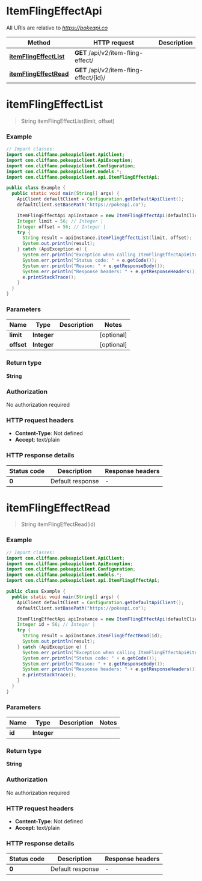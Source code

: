 # ItemFlingEffectApi

All URIs are relative to *https://pokeapi.co*

| Method | HTTP request | Description |
|------------- | ------------- | -------------|
| [**itemFlingEffectList**](ItemFlingEffectApi.md#itemFlingEffectList) | **GET** /api/v2/item-fling-effect/ |  |
| [**itemFlingEffectRead**](ItemFlingEffectApi.md#itemFlingEffectRead) | **GET** /api/v2/item-fling-effect/{id}/ |  |


<a name="itemFlingEffectList"></a>
# **itemFlingEffectList**
> String itemFlingEffectList(limit, offset)



### Example
```java
// Import classes:
import com.cliffano.pokeapiclient.ApiClient;
import com.cliffano.pokeapiclient.ApiException;
import com.cliffano.pokeapiclient.Configuration;
import com.cliffano.pokeapiclient.models.*;
import com.cliffano.pokeapiclient.api.ItemFlingEffectApi;

public class Example {
  public static void main(String[] args) {
    ApiClient defaultClient = Configuration.getDefaultApiClient();
    defaultClient.setBasePath("https://pokeapi.co");

    ItemFlingEffectApi apiInstance = new ItemFlingEffectApi(defaultClient);
    Integer limit = 56; // Integer | 
    Integer offset = 56; // Integer | 
    try {
      String result = apiInstance.itemFlingEffectList(limit, offset);
      System.out.println(result);
    } catch (ApiException e) {
      System.err.println("Exception when calling ItemFlingEffectApi#itemFlingEffectList");
      System.err.println("Status code: " + e.getCode());
      System.err.println("Reason: " + e.getResponseBody());
      System.err.println("Response headers: " + e.getResponseHeaders());
      e.printStackTrace();
    }
  }
}
```

### Parameters

| Name | Type | Description  | Notes |
|------------- | ------------- | ------------- | -------------|
| **limit** | **Integer**|  | [optional] |
| **offset** | **Integer**|  | [optional] |

### Return type

**String**

### Authorization

No authorization required

### HTTP request headers

 - **Content-Type**: Not defined
 - **Accept**: text/plain

### HTTP response details
| Status code | Description | Response headers |
|-------------|-------------|------------------|
| **0** | Default response |  -  |

<a name="itemFlingEffectRead"></a>
# **itemFlingEffectRead**
> String itemFlingEffectRead(id)



### Example
```java
// Import classes:
import com.cliffano.pokeapiclient.ApiClient;
import com.cliffano.pokeapiclient.ApiException;
import com.cliffano.pokeapiclient.Configuration;
import com.cliffano.pokeapiclient.models.*;
import com.cliffano.pokeapiclient.api.ItemFlingEffectApi;

public class Example {
  public static void main(String[] args) {
    ApiClient defaultClient = Configuration.getDefaultApiClient();
    defaultClient.setBasePath("https://pokeapi.co");

    ItemFlingEffectApi apiInstance = new ItemFlingEffectApi(defaultClient);
    Integer id = 56; // Integer | 
    try {
      String result = apiInstance.itemFlingEffectRead(id);
      System.out.println(result);
    } catch (ApiException e) {
      System.err.println("Exception when calling ItemFlingEffectApi#itemFlingEffectRead");
      System.err.println("Status code: " + e.getCode());
      System.err.println("Reason: " + e.getResponseBody());
      System.err.println("Response headers: " + e.getResponseHeaders());
      e.printStackTrace();
    }
  }
}
```

### Parameters

| Name | Type | Description  | Notes |
|------------- | ------------- | ------------- | -------------|
| **id** | **Integer**|  | |

### Return type

**String**

### Authorization

No authorization required

### HTTP request headers

 - **Content-Type**: Not defined
 - **Accept**: text/plain

### HTTP response details
| Status code | Description | Response headers |
|-------------|-------------|------------------|
| **0** | Default response |  -  |

